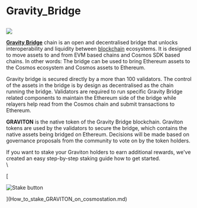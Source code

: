 # Gravity\_Bridge

##

![](https://user-images.githubusercontent.com/95366163/153456547-2019f773-6f78-4365-8f6f-84e958401a39.png)

[**Gravity Bridge**](https://www.gravitybridge.net/) chain is an open and decentralised bridge that unlocks interoperability and liquidity between [blockchain](blockchain.md) ecosystems. It is designed to move assets to and from EVM based chains and Cosmos SDK based chains. In other words: The bridge can be used to bring Ethereum assets to the Cosmos ecosystem and Cosmos assets to Ethereum.

Gravity bridge is secured directly by a more than 100 validators. The control of the assets in the bridge is by design as decentralised as the chain running the bridge. Validators are required to run specific Gravity Bridge related components to maintain the Ethereum side of the bridge while relayers help read from the Cosmos chain and submit transactions to Ethereum.

**GRAVITON** is the native token of the Gravity Bridge blockchain. Graviton tokens are used by the validators to secure the bridge, which contains the native assets being bridged on Ethereum. Decisions will be made based on governance proposals from the community to vote on by the token holders.

If you want to stake your Graviton holders to earn additional rewards, we've created an easy step-by-step staking guide how to get started.\
\


\[

![Stake button](https://user-images.githubusercontent.com/95366163/153582217-057fe883-1624-4ff1-bceb-ad9a06c46465.png)

]\(How\_to\_stake\_GRAVITON\_on\_cosmostation.md)

